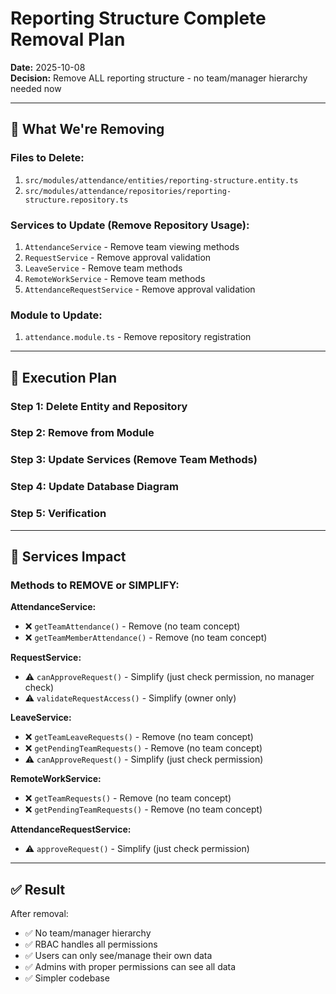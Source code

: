 # Reporting Structure Complete Removal Plan

**Date:** 2025-10-08  
**Decision:** Remove ALL reporting structure - no team/manager hierarchy needed now

---

## 🎯 What We're Removing

### **Files to Delete:**
1. `src/modules/attendance/entities/reporting-structure.entity.ts`
2. `src/modules/attendance/repositories/reporting-structure.repository.ts`

### **Services to Update (Remove Repository Usage):**
1. `AttendanceService` - Remove team viewing methods
2. `RequestService` - Remove approval validation
3. `LeaveService` - Remove team methods
4. `RemoteWorkService` - Remove team methods
5. `AttendanceRequestService` - Remove approval validation

### **Module to Update:**
1. `attendance.module.ts` - Remove repository registration

---

## 🚀 Execution Plan

### Step 1: Delete Entity and Repository
### Step 2: Remove from Module
### Step 3: Update Services (Remove Team Methods)
### Step 4: Update Database Diagram
### Step 5: Verification

---

## 📝 Services Impact

### Methods to REMOVE or SIMPLIFY:

**AttendanceService:**
- ❌ `getTeamAttendance()` - Remove (no team concept)
- ❌ `getTeamMemberAttendance()` - Remove (no team concept)

**RequestService:**
- ⚠️ `canApproveRequest()` - Simplify (just check permission, no manager check)
- ⚠️ `validateRequestAccess()` - Simplify (owner only)

**LeaveService:**
- ❌ `getTeamLeaveRequests()` - Remove (no team concept)
- ❌ `getPendingTeamRequests()` - Remove (no team concept)
- ⚠️ `canApproveRequest()` - Simplify (just check permission)

**RemoteWorkService:**
- ❌ `getTeamRequests()` - Remove (no team concept)
- ❌ `getPendingTeamRequests()` - Remove (no team concept)

**AttendanceRequestService:**
- ⚠️ `approveRequest()` - Simplify (just check permission)

---

## ✅ Result

After removal:
- ✅ No team/manager hierarchy
- ✅ RBAC handles all permissions
- ✅ Users can only see/manage their own data
- ✅ Admins with proper permissions can see all data
- ✅ Simpler codebase
